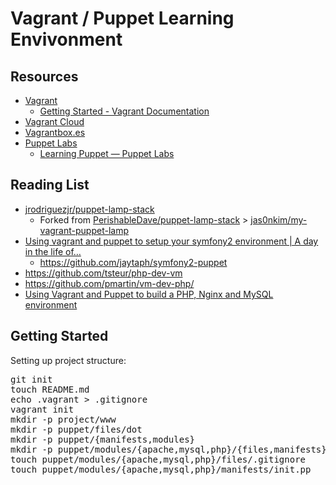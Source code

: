 Vagrant / Puppet  Learning Envivonment
=========================================

Resources
------------

* [Vagrant](http://www.vagrantup.com/)
    * [Getting Started - Vagrant Documentation](http://docs.vagrantup.com/v2/getting-started/)
* [Vagrant Cloud](https://vagrantcloud.com/)
* [Vagrantbox.es](http://www.vagrantbox.es/)
* [Puppet Labs](http://puppetlabs.com/)
    * [Learning Puppet — Puppet Labs](http://docs.puppetlabs.com/learning/introduction.html)


Reading List
---------------

* [jrodriguezjr/puppet-lamp-stack](https://github.com/jrodriguezjr/puppet-lamp-stack)
    * Forked from [PerishableDave/puppet-lamp-stack](https://github.com/PerishableDave/puppet-lamp-stack) > [jas0nkim/my-vagrant-puppet-lamp](https://github.com/jas0nkim/my-vagrant-puppet-lamp)
* [Using vagrant and puppet to setup your symfony2 environment | A day in the life of…](https://www.adayinthelifeof.nl/2012/06/29/using-vagrant-and-puppet-to-setup-your-symfony2-environment/)
    * <https://github.com/jaytaph/symfony2-puppet>
* <https://github.com/tsteur/php-dev-vm>
* <https://github.com/pmartin/vm-dev-php/>
* [Using Vagrant and Puppet to build a PHP, Nginx and MySQL environment](http://jamesmcfadden.co.uk/using-vagrant-and-puppet-to-build-a-php-nginx-and-mysql-environment/)


Getting Started
--------------------

Setting up project structure:

<pre>
git init
touch README.md
echo .vagrant > .gitignore
vagrant init
mkdir -p project/www
mkdir -p puppet/files/dot
mkdir -p puppet/{manifests,modules}
mkdir -p puppet/modules/{apache,mysql,php}/{files,manifests}
touch puppet/modules/{apache,mysql,php}/files/.gitignore
touch puppet/modules/{apache,mysql,php}/manifests/init.pp

</pre>

